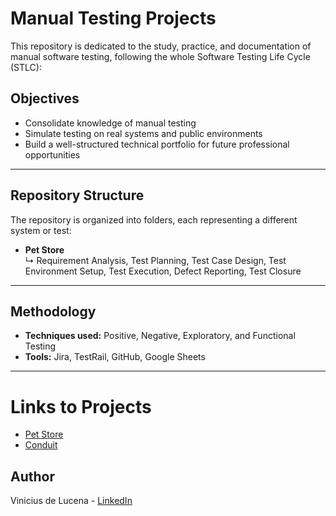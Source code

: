 # Manual Testing Projects

This repository is dedicated to the study, practice, and documentation of manual software testing, following the whole Software Testing Life Cycle (STLC):

## Objectives

- Consolidate knowledge of manual testing  
- Simulate testing on real systems and public environments  
- Build a well-structured technical portfolio for future professional opportunities  

---

## Repository Structure

The repository is organized into folders, each representing a different system or test:

- **Pet Store**  
  ↳ Requirement Analysis, Test Planning, Test Case Design, Test Environment Setup, Test Execution, Defect Reporting, Test Closure

---

## Methodology

- **Techniques used:** Positive, Negative, Exploratory, and Functional Testing  
- **Tools:** Jira, TestRail, GitHub, Google Sheets

---

# Links to Projects

- [Pet Store](https://github.com/viniciusdelucena/manual-test-project/tree/main/PetStore)
- [Conduit](https://github.com/viniciusdelucena/manual-test-projects/tree/main/Conduit)


## Author
Vinicius de Lucena - [LinkedIn](https://www.linkedin.com/in/vinicius-de-lucena)

